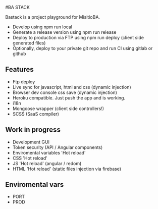 #BA STACK

Bastack is a project playground for MisitioBA.

 - Develop using npm run local
 - Generate a release version using npm run release
 - Deploy to production via FTP using npm run deploy (client side generated files)
 - Optionally, deploy to your private git repo and run CI using gitlab or github
 
## Features

 - Ftp deploy
 - Live sync for javascript, html and css (dynamic injection)
 - Browser dev console css save (dynamic injection)
 - Heroku compatible. Just push the app and is working.
 - i18n
 - Mongoose wrapper (client side controllers!)
 - SCSS (SaaS compiler)
 
## Work in progress

 - Development GUI
 - Token security (API / Angular components)
 - Enviromental variables 'Hot reload'
 - CSS 'Hot reload'
 - JS  'Hot reload' (angular / redom)
 - HTML 'Hot reload' (static files injection via firebase)

## Enviromental vars

 - PORT
 - PROD
 

